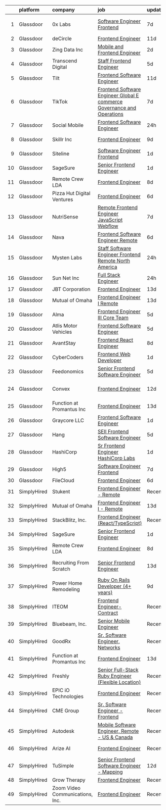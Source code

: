 

|    | platform    | company                         | job                                                                                                                                                                                                                                                                                                                                                                                                                                                                                                                                                                                                                                                                                                                                                                                                                                                                                                                                                                                                                                                                                                                                                                                                                                                                                                                                                             | update_time   | location                       |
|---:|:------------|:--------------------------------|:----------------------------------------------------------------------------------------------------------------------------------------------------------------------------------------------------------------------------------------------------------------------------------------------------------------------------------------------------------------------------------------------------------------------------------------------------------------------------------------------------------------------------------------------------------------------------------------------------------------------------------------------------------------------------------------------------------------------------------------------------------------------------------------------------------------------------------------------------------------------------------------------------------------------------------------------------------------------------------------------------------------------------------------------------------------------------------------------------------------------------------------------------------------------------------------------------------------------------------------------------------------------------------------------------------------------------------------------------------------|:--------------|:-------------------------------|
|  1 | Glassdoor   | 0x Labs                         | [Software Engineer   Frontend](https://www.glassdoor.com/partner/jobListing.htm?pos=122&ao=1136043&s=58&guid=00000181d7752d41b5d49c9d27024f9f&src=GD_JOB_AD&t=SR&vt=w&ea=1&cs=1_73d09fc0&cb=1657177190055&jobListingId=1007971082900&jrtk=3-0-1g7bnabbcg4dd801-1g7bnabbrih4o801-3e8384b9f0bea692-)                                                                                                                                                                                                                                                                                                                                                                                                                                                                                                                                                                                                                                                                                                                                                                                                                                                                                                                                                                                                                                                              | 7d            | San Francisco, CA              |
|  2 | Glassdoor   | deCircle                        | [Frontend Engineer](https://www.glassdoor.com/partner/jobListing.htm?pos=111&ao=1136043&s=58&guid=00000181d7752d41b5d49c9d27024f9f&src=GD_JOB_AD&t=SR&vt=w&cs=1_56be6b78&cb=1657177190052&jobListingId=1007963235586&jrtk=3-0-1g7bnabbcg4dd801-1g7bnabbrih4o801-dd5f0d586b805b4e-)                                                                                                                                                                                                                                                                                                                                                                                                                                                                                                                                                                                                                                                                                                                                                                                                                                                                                                                                                                                                                                                                              | 11d           | Remote                         |
|  3 | Glassdoor   | Zing Data  Inc                  | [Mobile and Frontend Engineer](https://www.glassdoor.com/partner/jobListing.htm?pos=116&ao=1136043&s=58&guid=00000181d7752d41b5d49c9d27024f9f&src=GD_JOB_AD&t=SR&vt=w&ea=1&cs=1_ee68356e&cb=1657177190055&jobListingId=1007982809298&jrtk=3-0-1g7bnabbcg4dd801-1g7bnabbrih4o801-4fca67652e594e47-)                                                                                                                                                                                                                                                                                                                                                                                                                                                                                                                                                                                                                                                                                                                                                                                                                                                                                                                                                                                                                                                              | 2d            | Remote                         |
|  4 | Glassdoor   | Transcend Digital               | [Staff Frontend Engineer](https://www.glassdoor.com/partner/jobListing.htm?pos=130&ao=1136043&s=58&guid=00000181d7752d41b5d49c9d27024f9f&src=GD_JOB_AD&t=SR&vt=w&ea=1&cs=1_9de5e81c&cb=1657177190056&jobListingId=1007977960945&jrtk=3-0-1g7bnabbcg4dd801-1g7bnabbrih4o801-8e65e064413ce808-)                                                                                                                                                                                                                                                                                                                                                                                                                                                                                                                                                                                                                                                                                                                                                                                                                                                                                                                                                                                                                                                                   | 5d            | Remote                         |
|  5 | Glassdoor   | Tilt                            | [Frontend Software Engineer](https://www.glassdoor.com/partner/jobListing.htm?pos=124&ao=1136043&s=58&guid=00000181d7752d41b5d49c9d27024f9f&src=GD_JOB_AD&t=SR&vt=w&cs=1_b903840d&cb=1657177190056&jobListingId=1007963278079&jrtk=3-0-1g7bnabbcg4dd801-1g7bnabbrih4o801-73aac52b75f1701f-)                                                                                                                                                                                                                                                                                                                                                                                                                                                                                                                                                                                                                                                                                                                                                                                                                                                                                                                                                                                                                                                                     | 11d           | Remote                         |
|  6 | Glassdoor   | TikTok                          | [Frontend Software Engineer  Global E commerce Governance and Operations](https://www.glassdoor.com/partner/jobListing.htm?pos=125&ao=1136043&s=58&guid=00000181d7752d41b5d49c9d27024f9f&src=GD_JOB_AD&t=SR&vt=w&cs=1_2398370c&cb=1657177190056&jobListingId=1007971859425&jrtk=3-0-1g7bnabbcg4dd801-1g7bnabbrih4o801-0364027b0c5a72d9-)                                                                                                                                                                                                                                                                                                                                                                                                                                                                                                                                                                                                                                                                                                                                                                                                                                                                                                                                                                                                                        | 7d            | Seattle, WA                    |
|  7 | Glassdoor   | Social Mobile                   | [Frontend Software Engineer](https://www.glassdoor.com/partner/jobListing.htm?pos=113&ao=1136043&s=58&guid=00000181d7752d41b5d49c9d27024f9f&src=GD_JOB_AD&t=SR&vt=w&ea=1&cs=1_01c490de&cb=1657177190052&jobListingId=1007988602356&jrtk=3-0-1g7bnabbcg4dd801-1g7bnabbrih4o801-f5bccc9c863b6495-)                                                                                                                                                                                                                                                                                                                                                                                                                                                                                                                                                                                                                                                                                                                                                                                                                                                                                                                                                                                                                                                                | 24h           | Miami, FL                      |
|  8 | Glassdoor   | Skillr  Inc                     | [Frontend Engineer](https://www.glassdoor.com/partner/jobListing.htm?pos=123&ao=1136043&s=58&guid=00000181d7752d41b5d49c9d27024f9f&src=GD_JOB_AD&t=SR&vt=w&ea=1&cs=1_91b21f5d&cb=1657177190056&jobListingId=1007967019475&jrtk=3-0-1g7bnabbcg4dd801-1g7bnabbrih4o801-2e52a4fa3478c30d-)                                                                                                                                                                                                                                                                                                                                                                                                                                                                                                                                                                                                                                                                                                                                                                                                                                                                                                                                                                                                                                                                         | 9d            | New York, NY                   |
|  9 | Glassdoor   | Siteline                        | [Software Engineer  Frontend ](https://www.glassdoor.com/partner/jobListing.htm?pos=117&ao=1136043&s=58&guid=00000181d7752d41b5d49c9d27024f9f&src=GD_JOB_AD&t=SR&vt=w&ea=1&cs=1_ae882221&cb=1657177190055&jobListingId=1007986505300&jrtk=3-0-1g7bnabbcg4dd801-1g7bnabbrih4o801-bd88d027dbd71eb3-)                                                                                                                                                                                                                                                                                                                                                                                                                                                                                                                                                                                                                                                                                                                                                                                                                                                                                                                                                                                                                                                              | 1d            | New York, NY                   |
| 10 | Glassdoor   | SageSure                        | [Senior Frontend Engineer](https://www.glassdoor.com/partner/jobListing.htm?pos=110&ao=1136043&s=58&guid=00000181d7752d41b5d49c9d27024f9f&src=GD_JOB_AD&t=SR&vt=w&ea=1&cs=1_b2d45134&cb=1657177190052&jobListingId=1007985052426&jrtk=3-0-1g7bnabbcg4dd801-1g7bnabbrih4o801-34de51943a38e866-)                                                                                                                                                                                                                                                                                                                                                                                                                                                                                                                                                                                                                                                                                                                                                                                                                                                                                                                                                                                                                                                                  | 1d            | Remote                         |
| 11 | Glassdoor   | Remote Crew LDA                 | [Frontend Engineer](https://www.glassdoor.com/partner/jobListing.htm?pos=109&ao=1136043&s=58&guid=00000181d7752d41b5d49c9d27024f9f&src=GD_JOB_AD&t=SR&vt=w&ea=1&cs=1_bdfa2ff9&cb=1657177190052&jobListingId=1007968707332&jrtk=3-0-1g7bnabbcg4dd801-1g7bnabbrih4o801-f8006948d7508aae-)                                                                                                                                                                                                                                                                                                                                                                                                                                                                                                                                                                                                                                                                                                                                                                                                                                                                                                                                                                                                                                                                         | 8d            | Remote                         |
| 12 | Glassdoor   | Pizza Hut Digital Ventures      | [Frontend Engineer](https://www.glassdoor.com/partner/jobListing.htm?pos=107&ao=1136043&s=58&guid=00000181d7752d41b5d49c9d27024f9f&src=GD_JOB_AD&t=SR&vt=w&ea=1&cs=1_50dd7b14&cb=1657177190051&jobListingId=1007974221242&jrtk=3-0-1g7bnabbcg4dd801-1g7bnabbrih4o801-c579e96dde2ffdd9-)                                                                                                                                                                                                                                                                                                                                                                                                                                                                                                                                                                                                                                                                                                                                                                                                                                                                                                                                                                                                                                                                         | 6d            | Plano, TX                      |
| 13 | Glassdoor   | NutriSense                      | [Remote Frontend Engineer   JavaScript  Webflow](https://www.glassdoor.com/partner/jobListing.htm?pos=108&ao=1136043&s=58&guid=00000181d7752d41b5d49c9d27024f9f&src=GD_JOB_AD&t=SR&vt=w&ea=1&cs=1_68402f21&cb=1657177190052&jobListingId=1007970812519&jrtk=3-0-1g7bnabbcg4dd801-1g7bnabbrih4o801-eafea48149ace2b2-)                                                                                                                                                                                                                                                                                                                                                                                                                                                                                                                                                                                                                                                                                                                                                                                                                                                                                                                                                                                                                                            | 7d            | Chicago, IL                    |
| 14 | Glassdoor   | Nava                            | [Frontend Software Engineer  Remote ](https://www.glassdoor.com/partner/jobListing.htm?pos=119&ao=1136043&s=58&guid=00000181d7752d41b5d49c9d27024f9f&src=GD_JOB_AD&t=SR&vt=w&ea=1&cs=1_56088907&cb=1657177190055&jobListingId=1007974844347&jrtk=3-0-1g7bnabbcg4dd801-1g7bnabbrih4o801-19cbede13e1e991e-)                                                                                                                                                                                                                                                                                                                                                                                                                                                                                                                                                                                                                                                                                                                                                                                                                                                                                                                                                                                                                                                       | 6d            | Washington, DC                 |
| 15 | Glassdoor   | Mysten Labs                     | [Staff Software Engineer  Frontend  Remote  North America ](https://www.glassdoor.com/partner/jobListing.htm?pos=121&ao=1136043&s=58&guid=00000181d7752d41b5d49c9d27024f9f&src=GD_JOB_AD&t=SR&vt=w&ea=1&cs=1_23f61b59&cb=1657177190055&jobListingId=1007987445922&jrtk=3-0-1g7bnabbcg4dd801-1g7bnabbrih4o801-280434244c12628c-)                                                                                                                                                                                                                                                                                                                                                                                                                                                                                                                                                                                                                                                                                                                                                                                                                                                                                                                                                                                                                                 | 24h           | Remote                         |
| 16 | Glassdoor   | Sun Net Inc                     | [Full Stack Engineer](https://www.glassdoor.com/partner/jobListing.htm?pos=112&ao=1136043&s=58&guid=00000181d7752d41b5d49c9d27024f9f&src=GD_JOB_AD&t=SR&vt=w&ea=1&cs=1_c0992968&cb=1657177190052&jobListingId=1007987024852&jrtk=3-0-1g7bnabbcg4dd801-1g7bnabbrih4o801-f411b0083fd3a505-)                                                                                                                                                                                                                                                                                                                                                                                                                                                                                                                                                                                                                                                                                                                                                                                                                                                                                                                                                                                                                                                                       | 24h           | San Jose, CA                   |
| 17 | Glassdoor   | JBT Corporation                 | [Frontend Engineer](https://www.glassdoor.com/partner/jobListing.htm?pos=127&ao=1136043&s=58&guid=00000181d7752d41b5d49c9d27024f9f&src=GD_JOB_AD&t=SR&vt=w&cs=1_1b882dd4&cb=1657177190056&jobListingId=1007960529744&jrtk=3-0-1g7bnabbcg4dd801-1g7bnabbrih4o801-42492434c40cb51c-)                                                                                                                                                                                                                                                                                                                                                                                                                                                                                                                                                                                                                                                                                                                                                                                                                                                                                                                                                                                                                                                                              | 13d           | Remote                         |
| 18 | Glassdoor   | Mutual of Omaha                 | [Frontend Engineer I   Remote](https://www.glassdoor.com/partner/jobListing.htm?pos=101&ao=1110586&s=58&guid=00000181d7752d41b5d49c9d27024f9f&src=GD_JOB_AD&t=SR&vt=w&cs=1_e416b944&cb=1657177190051&jobListingId=1007959150612&cpc=6FC5BA77C9A4CD78&jrtk=3-0-1g7bnabbcg4dd801-1g7bnabbrih4o801-e716b48e77e107a8--6NYlbfkN0AKY9t8q7VgAheoAs7efbXyhExMUVS6P88HBLabZoQOT6odWudF8K1nswEbB-u_gfhGuqF56yWDTsDBG_Z_IMaQRjIvkLyakpxvAvzaMee0uoI5-l-3iuJrhOAWaSqAlJDXWlGZENoEbVtRqtsgc6PTXvqNSELRq2ui7902kh2muRoFh3EioIczvu88Amqgc9ROGlg498CipgzeUEDielSoIorUNqFDAFQW2PK0TJnjuE1bAhhWSCkBQHwFCrL7JQUfxyN-iGZwWuLZ90q7iwsfTY9e3hqzwyvhGWcYye0QZO1pPJsCw4lM-1ZAxG_UnTn_SWDuOZvB0irpgNAnQ8iuABPhNu-K4_mYN1txxHlvFGjGxbt9G8JiImPxO1Y35g12dM9-I6XIYXCSrJcy_7FDjveJBfWn14oLHah_HW67uFymgshZ9vPyBitzilvwJTaPnNcsdYc9fxY58_64H04FZJERZBUryJPfnHwVKalK9GM1Y5CAQ39ef08kspzI6-aZOQgS4JGdwqlb3mN18DDZ)                                                                                                                                                                                                                                                                                                                                                                                                                                                                              | 13d           | Remote                         |
| 19 | Glassdoor   | Alma                            | [Frontend Engineer III  Core Team](https://www.glassdoor.com/partner/jobListing.htm?pos=120&ao=1136043&s=58&guid=00000181d7752d41b5d49c9d27024f9f&src=GD_JOB_AD&t=SR&vt=w&ea=1&cs=1_1650278e&cb=1657177190055&jobListingId=1007977516691&jrtk=3-0-1g7bnabbcg4dd801-1g7bnabbrih4o801-7c7ef2a3ddd467d0-)                                                                                                                                                                                                                                                                                                                                                                                                                                                                                                                                                                                                                                                                                                                                                                                                                                                                                                                                                                                                                                                          | 5d            | New York, NY                   |
| 20 | Glassdoor   | Atlis Motor Vehicles            | [Frontend Software Engineer](https://www.glassdoor.com/partner/jobListing.htm?pos=128&ao=1136043&s=58&guid=00000181d7752d41b5d49c9d27024f9f&src=GD_JOB_AD&t=SR&vt=w&ea=1&cs=1_a84d08a9&cb=1657177190056&jobListingId=1007977968626&jrtk=3-0-1g7bnabbcg4dd801-1g7bnabbrih4o801-94da5b2d05d34f87-)                                                                                                                                                                                                                                                                                                                                                                                                                                                                                                                                                                                                                                                                                                                                                                                                                                                                                                                                                                                                                                                                | 5d            | Remote                         |
| 21 | Glassdoor   | AvantStay                       | [Frontend  React  Engineer](https://www.glassdoor.com/partner/jobListing.htm?pos=115&ao=1136043&s=58&guid=00000181d7752d41b5d49c9d27024f9f&src=GD_JOB_AD&t=SR&vt=w&ea=1&cs=1_68536428&cb=1657177190054&jobListingId=1007969158859&jrtk=3-0-1g7bnabbcg4dd801-1g7bnabbrih4o801-560303a0a13ba02c-)                                                                                                                                                                                                                                                                                                                                                                                                                                                                                                                                                                                                                                                                                                                                                                                                                                                                                                                                                                                                                                                                 | 8d            | Los Angeles, CA                |
| 22 | Glassdoor   | CyberCoders                     | [Frontend Web Developer](https://www.glassdoor.com/partner/jobListing.htm?pos=103&ao=1110586&s=58&guid=00000181d7752d41b5d49c9d27024f9f&src=GD_JOB_AD&t=SR&vt=w&ea=1&cs=1_1578ce38&cb=1657177190051&jobListingId=1007985386521&cpc=8795CF9063CD573D&jrtk=3-0-1g7bnabbcg4dd801-1g7bnabbrih4o801-9f9165cbe7515d8b--6NYlbfkN0CpFJQzrgRR8WqXWK1qKKEqALWJw739KlKqr2H-MSI4eoBlI4EFrmor2FYZMP3muM3nsBG02Gh-cQGQhlf4QyUiCRJPdEsgGmI0xOHQ5ufhQdVqVOF9FyCGsnIBvRMKYjQsOTJeRtwZEQV_13XSCB0ehGVxD1E-QSVUjZmUXch1fzWs8AgN6d73-vKZQS4tevRTNK3v66bNig6DP24B6cXBvhCkgNBMuiVwu9UofS6C4b2soq4kVEfrsRtP4Bn-TEvMV78T4O1Uz3gI16NvHY3jRKbPghIY1XbjmcxIXtSurNOEcvNHsiaup2mGNm7QOskq8sp6feQLSOPxyf5T05EcIcfnPs0ElqZO4io80LpSSWHda7c_5lwR8Xo6oYIH9VNnNbKEl4EKasE4FbjcE7pVGIywGtbt5zyeAGfe-dpqe5b807EWqh8ABszK6sjfWMmLD1PFjzDWkgeroncFdEin4BLy3Q7glS5llBahBPMEfpD059p7E8ENQNta_k3tFslzX8L3U1gEUyJZCmNu7vUBASFYN9ju2EbvguKTTluWzKpfN9PeJPS79E3E4Xw1upIpyjwdTcbGYtHJpLnAk9RdVVIJvL_wX-iVzMg4Ksq1bcYXZ_DquDZGoKM5tmkP-sAr3fMDLemGldSndiSAqdFv_a8yJxuolp8o3KI3ch3QQmS7yTEPX4BUSoAN7FSySsdmH6xzr75QZCs4KIDN-qUObAVe_gJrW9b3WHrLVxNCKj9DkG2m-Ud4ABm5wIJpTxO9DSQoUWVMHoGTwwJzMfh4SgkDfS_bYku3AUxNm7JTDSoCqHAbxGNAzisvkyKRKn0LG0iMyoSrez3soFwABg5pLPpkxeru-9MICK8-z9k0Vn2ZSoZIcHZe35FqFBb4c_nVbsGqDEYQIwaGYlL-LHlIveJJg9pczqDbhQ89ZM6Ju8mCQZjM3KxEQGJoHgEyEHA4nwNrF7zpnyUO7EZUhOgOu78B6OkD4Wg%3D) | 1d            | Clarksburg, MD                 |
| 23 | Glassdoor   | Feedonomics                     | [Senior Frontend Software Engineer](https://www.glassdoor.com/partner/jobListing.htm?pos=114&ao=1136043&s=58&guid=00000181d7752d41b5d49c9d27024f9f&src=GD_JOB_AD&t=SR&vt=w&ea=1&cs=1_950c7635&cb=1657177190054&jobListingId=1007977947781&jrtk=3-0-1g7bnabbcg4dd801-1g7bnabbrih4o801-cf983f3347e7ddaa-)                                                                                                                                                                                                                                                                                                                                                                                                                                                                                                                                                                                                                                                                                                                                                                                                                                                                                                                                                                                                                                                         | 5d            | Remote                         |
| 24 | Glassdoor   | Convex                          | [Frontend Engineer](https://www.glassdoor.com/partner/jobListing.htm?pos=118&ao=1136043&s=58&guid=00000181d7752d41b5d49c9d27024f9f&src=GD_JOB_AD&t=SR&vt=w&ea=1&cs=1_f5341906&cb=1657177190055&jobListingId=1007961897825&jrtk=3-0-1g7bnabbcg4dd801-1g7bnabbrih4o801-29330d898243db70-)                                                                                                                                                                                                                                                                                                                                                                                                                                                                                                                                                                                                                                                                                                                                                                                                                                                                                                                                                                                                                                                                         | 12d           | San Francisco, CA              |
| 25 | Glassdoor   | Function at Promantus Inc       | [Frontend Engineer](https://www.glassdoor.com/partner/jobListing.htm?pos=105&ao=1136043&s=58&guid=00000181d7752d41b5d49c9d27024f9f&src=GD_JOB_AD&t=SR&vt=w&ea=1&cs=1_5e4a6886&cb=1657177190051&jobListingId=1007959091498&jrtk=3-0-1g7bnabbcg4dd801-1g7bnabbrih4o801-8e150d5cae92626f-)                                                                                                                                                                                                                                                                                                                                                                                                                                                                                                                                                                                                                                                                                                                                                                                                                                                                                                                                                                                                                                                                         | 13d           | Remote                         |
| 26 | Glassdoor   | Graycore  LLC                   | [Frontend Software Engineer](https://www.glassdoor.com/partner/jobListing.htm?pos=106&ao=1136043&s=58&guid=00000181d7752d41b5d49c9d27024f9f&src=GD_JOB_AD&t=SR&vt=w&ea=1&cs=1_fb9b19ba&cb=1657177190051&jobListingId=1007985249309&jrtk=3-0-1g7bnabbcg4dd801-1g7bnabbrih4o801-520539a6c2a71574-)                                                                                                                                                                                                                                                                                                                                                                                                                                                                                                                                                                                                                                                                                                                                                                                                                                                                                                                                                                                                                                                                | 1d            | Remote                         |
| 27 | Glassdoor   | Hang                            | [SEII Frontend Software Engineer](https://www.glassdoor.com/partner/jobListing.htm?pos=129&ao=1136043&s=58&guid=00000181d7752d41b5d49c9d27024f9f&src=GD_JOB_AD&t=SR&vt=w&ea=1&cs=1_dacf2297&cb=1657177190056&jobListingId=1007976206494&jrtk=3-0-1g7bnabbcg4dd801-1g7bnabbrih4o801-49d50009662e930f-)                                                                                                                                                                                                                                                                                                                                                                                                                                                                                                                                                                                                                                                                                                                                                                                                                                                                                                                                                                                                                                                           | 5d            | California                     |
| 28 | Glassdoor   | HashiCorp                       | [Sr  Frontend Engineer   HashiCorp Labs](https://www.glassdoor.com/partner/jobListing.htm?pos=126&ao=1136043&s=58&guid=00000181d7752d41b5d49c9d27024f9f&src=GD_JOB_AD&t=SR&vt=w&ea=1&cs=1_3ec6123b&cb=1657177190056&jobListingId=1007986090853&jrtk=3-0-1g7bnabbcg4dd801-1g7bnabbrih4o801-4f39b4adbcddb16d-)                                                                                                                                                                                                                                                                                                                                                                                                                                                                                                                                                                                                                                                                                                                                                                                                                                                                                                                                                                                                                                                    | 1d            | Raleigh, NC                    |
| 29 | Glassdoor   | High5                           | [Software Engineer   Frontend](https://www.glassdoor.com/partner/jobListing.htm?pos=102&ao=1110586&s=58&guid=00000181d7752d41b5d49c9d27024f9f&src=GD_JOB_AD&t=SR&vt=w&ea=1&cs=1_fb637762&cb=1657177190051&jobListingId=1007971186944&cpc=451933188B21919D&jrtk=3-0-1g7bnabbcg4dd801-1g7bnabbrih4o801-d023ae78966e6dd0--6NYlbfkN0AV8vU3o9nlw7wqa180ZkP3oAg17VLIhkP1SPyaIh_MQVSfWHQ_D-a5hu40yW4gQxXHsHSsa84j-TFBcTH2yFc9HZBxOalGEHO_vWj49nXMpFU_bGP0KdMLvKhA3s99ldCZpyl5kgXrzBPH93Ui85RaVDmo-_r1jWD1XiU7Cd__U-dk8WsQUVYvpd7GPHR8pkJupKV6pVPcmaRBrAPv-2duWd4QWNU3UOht20kRrx5T6BXePFX8bsCEp3sdFIf4EuKJGYrFvw-E8Le5gwaNnNko0FdBMtNY23y5kqPs3hu7S6g0DER-F463GhUgNc32gZVhMDd1pOxcIBMH1u5N-5v1RfMZbXbHM_3cZeUb2T_ng9syeUL99ju4y2mc8GX4PSEmjphIvJP_1VyvlJYSKHKiZnyiRSRwuichJxj7iX2UnrRLrp6BMElhR9_FhsXdJmorgcXE6CRiWIUmeqUKGpSiD57qiHBdJQkJ0OayOPqrXqGUQLEvmyp86vlwkxBBN731WM8wCH2pDGcMkMzDVnJF)                                                                                                                                                                                                                                                                                                                                                                                                                                                                         | 7d            | Remote                         |
| 30 | Glassdoor   | FileCloud                       | [Frontend Engineer](https://www.glassdoor.com/partner/jobListing.htm?pos=104&ao=1136043&s=58&guid=00000181d7752d41b5d49c9d27024f9f&src=GD_JOB_AD&t=SR&vt=w&cs=1_ceb9254d&cb=1657177190051&jobListingId=1007973432664&jrtk=3-0-1g7bnabbcg4dd801-1g7bnabbrih4o801-88006bbd3d4c0d53-)                                                                                                                                                                                                                                                                                                                                                                                                                                                                                                                                                                                                                                                                                                                                                                                                                                                                                                                                                                                                                                                                              | 6d            | Remote                         |
| 31 | SimplyHired | Stukent                         | [Frontend Engineer - Remote](https://www.simplyhired.com/job/JEwZniQ5bbORD0o2R6JnMiyL_XKGBiPx51je9ZVqanRO5tM-X-lkhg?q=frontend+engineer)                                                                                                                                                                                                                                                                                                                                                                                                                                                                                                                                                                                                                                                                                                                                                                                                                                                                                                                                                                                                                                                                                                                                                                                                                        | Recently      | Idaho Falls, ID                |
| 32 | SimplyHired | Mutual of Omaha                 | [Frontend Engineer I - Remote](https://www.simplyhired.com/job/hCo-2nS-mK1V9mOA-LYAd-JuTLoTzGDCxlnRFP4fD8e2Jl0h-GHxFQ?q=frontend+engineer)                                                                                                                                                                                                                                                                                                                                                                                                                                                                                                                                                                                                                                                                                                                                                                                                                                                                                                                                                                                                                                                                                                                                                                                                                      | 13d           | Remote                         |
| 33 | SimplyHired | StackBlitz, Inc.                | [Frontend Engineer (React/TypeScript)](https://www.simplyhired.com/job/PHTAD8l1d1wY_qyZtZh2ELDAb-VRZyw7yxuMwctqWk8il2EG0-AbmQ?q=frontend+engineer)                                                                                                                                                                                                                                                                                                                                                                                                                                                                                                                                                                                                                                                                                                                                                                                                                                                                                                                                                                                                                                                                                                                                                                                                              | Recently      | Remote                         |
| 34 | SimplyHired | SageSure                        | [Senior Frontend Engineer](https://www.simplyhired.com/job/Eg10SLW3s-4xTd3JO1Clm5Px3usVkO6HZ0iL64udd5DGyjc5mTNARA?q=frontend+engineer)                                                                                                                                                                                                                                                                                                                                                                                                                                                                                                                                                                                                                                                                                                                                                                                                                                                                                                                                                                                                                                                                                                                                                                                                                          | 1d            | Remote                         |
| 35 | SimplyHired | Remote Crew LDA                 | [Frontend Engineer](https://www.simplyhired.com/job/-Fkrwb6fWqFurJJjgwx-np_o7iakz_1cKaj7YHiyptGWxWdERE3hJw?q=frontend+engineer)                                                                                                                                                                                                                                                                                                                                                                                                                                                                                                                                                                                                                                                                                                                                                                                                                                                                                                                                                                                                                                                                                                                                                                                                                                 | 8d            | Remote                         |
| 36 | SimplyHired | Recruiting From Scratch         | [Senior Frontend Engineer](https://www.simplyhired.com/job/JJ-dwnFhLnYpBCVRemo35G74KlZIzihpVwMpgQC52a_9Rwwe5YTvFQ?q=frontend+engineer)                                                                                                                                                                                                                                                                                                                                                                                                                                                                                                                                                                                                                                                                                                                                                                                                                                                                                                                                                                                                                                                                                                                                                                                                                          | 13d           | Santa Clara, CA +125 locations |
| 37 | SimplyHired | Power Home Remodeling           | [Ruby On Rails Developer (4+ years)](https://www.simplyhired.com/job/-PhUt-sm30_6V7g23QoFctE6SMc0EVCj67tsmkePPzgosVlrBG0H8w?q=frontend+engineer)                                                                                                                                                                                                                                                                                                                                                                                                                                                                                                                                                                                                                                                                                                                                                                                                                                                                                                                                                                                                                                                                                                                                                                                                                | 9d            | Bensalem, PA                   |
| 38 | SimplyHired | ITEOM                           | [Frontend Engineer- Contract](https://www.simplyhired.com/job/Y-7MvljQ9DeJQxHfQJI086MZyHvLxyWu5NZIIlEq3NCLJ8B0Tfw6hw?q=frontend+engineer)                                                                                                                                                                                                                                                                                                                                                                                                                                                                                                                                                                                                                                                                                                                                                                                                                                                                                                                                                                                                                                                                                                                                                                                                                       | Recently      | Santa Clara, CA +3 locations   |
| 39 | SimplyHired | Bluebeam, Inc.                  | [Senior Mobile Engineer](https://www.simplyhired.com/job/xJChIcymtiVXNZSc3ZQoZRxicUdBbX9jXXPtViLjv85lewCbbeqinQ?q=frontend+engineer)                                                                                                                                                                                                                                                                                                                                                                                                                                                                                                                                                                                                                                                                                                                                                                                                                                                                                                                                                                                                                                                                                                                                                                                                                            | Recently      | Dallas, TX                     |
| 40 | SimplyHired | GoodRx                          | [Sr. Software Engineer, Networks](https://www.simplyhired.com/job/6c41vqwIvUuCnhPBEpfFIwu_YwkUyysr55HdrWA8QcA0DeOT0tO3KA?q=frontend+engineer)                                                                                                                                                                                                                                                                                                                                                                                                                                                                                                                                                                                                                                                                                                                                                                                                                                                                                                                                                                                                                                                                                                                                                                                                                   | Recently      | Santa Monica, CA               |
| 41 | SimplyHired | Function at Promantus Inc       | [Frontend Engineer](https://www.simplyhired.com/job/mdLgRbzN1lQVghAmAu7A7a7kw--r1TemFSZcpZqFZuqGd8isNpIwAQ?q=frontend+engineer)                                                                                                                                                                                                                                                                                                                                                                                                                                                                                                                                                                                                                                                                                                                                                                                                                                                                                                                                                                                                                                                                                                                                                                                                                                 | 13d           | Remote                         |
| 42 | SimplyHired | Freshly                         | [Senior Full-Stack Ruby Engineer (Flexible Location)](https://www.simplyhired.com/job/5Rm6gI6BUhXQw4_hZbvQ3_CztwgY7zE6vM59iSYWuItG579yfV3bgA?q=frontend+engineer)                                                                                                                                                                                                                                                                                                                                                                                                                                                                                                                                                                                                                                                                                                                                                                                                                                                                                                                                                                                                                                                                                                                                                                                               | Recently      | Remote                         |
| 43 | SimplyHired | EPIC iO Technologies            | [Frontend Engineer](https://www.simplyhired.com/job/YnSZQe5afbGDpUdQfEYpQDOD1aAlTYHauIORQsYpSoQt00rlroNz7A?q=frontend+engineer)                                                                                                                                                                                                                                                                                                                                                                                                                                                                                                                                                                                                                                                                                                                                                                                                                                                                                                                                                                                                                                                                                                                                                                                                                                 | Recently      | Remote                         |
| 44 | SimplyHired | CME Group                       | [Sr. Software Engineer - Frontend](https://www.simplyhired.com/job/ujyHv7u3zs-97pmVpujw0lQ7UHbgL3QyTrAyKc0Uiiqr3Y9TP7IEKw?q=frontend+engineer)                                                                                                                                                                                                                                                                                                                                                                                                                                                                                                                                                                                                                                                                                                                                                                                                                                                                                                                                                                                                                                                                                                                                                                                                                  | Recently      | Chicago, IL                    |
| 45 | SimplyHired | Autodesk                        | [Mobile Software Engineer, Remote - US & Canada](https://www.simplyhired.com/job/JbIW03uIQn-0TLMcSMhpgT6i1jT2pdUA6PX3wk1ORfOD_hd3xD43_Q?q=frontend+engineer)                                                                                                                                                                                                                                                                                                                                                                                                                                                                                                                                                                                                                                                                                                                                                                                                                                                                                                                                                                                                                                                                                                                                                                                                    | Recently      | Portland, OR                   |
| 46 | SimplyHired | Arize AI                        | [Frontend Engineer](https://www.simplyhired.com/job/xQaaVC5vOtRS4JzrdHWflzM8ynmcpN-5LqOA84ur9JKgs3BKShIeyw?q=frontend+engineer)                                                                                                                                                                                                                                                                                                                                                                                                                                                                                                                                                                                                                                                                                                                                                                                                                                                                                                                                                                                                                                                                                                                                                                                                                                 | Recently      | Berkeley, CA                   |
| 47 | SimplyHired | TuSimple                        | [Senior Frontend Software Engineer - Mapping](https://www.simplyhired.com/job/7_r329Xp2YLPQbc2wspHqQ34q8gZfZVcX7TDpWNVQ0Rssdc72aFKHA?q=frontend+engineer)                                                                                                                                                                                                                                                                                                                                                                                                                                                                                                                                                                                                                                                                                                                                                                                                                                                                                                                                                                                                                                                                                                                                                                                                       | 12d           | San Diego, CA                  |
| 48 | SimplyHired | Grow Therapy                    | [Frontend Engineer](https://www.simplyhired.com/job/mprtLP47bTkt8dKEWmTiHBJ-0dMRGZJklYM7S2AbowhWHcyuGFDaiA?q=frontend+engineer)                                                                                                                                                                                                                                                                                                                                                                                                                                                                                                                                                                                                                                                                                                                                                                                                                                                                                                                                                                                                                                                                                                                                                                                                                                 | Recently      | Remote                         |
| 49 | SimplyHired | Zoom Video Communications, Inc. | [Frontend Engineer](https://www.simplyhired.com/job/FmmgMzQnG8JwjngbNXz00uHvWaH0p7e6E7GxKKX60dsBntblqOtA6Q?q=frontend+engineer)                                                                                                                                                                                                                                                                                                                                                                                                                                                                                                                                                                                                                                                                                                                                                                                                                                                                                                                                                                                                                                                                                                                                                                                                                                 | Recently      | San Jose, CA                   |
